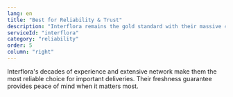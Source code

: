 ```yaml
---
lang: en
title: "Best for Reliability & Trust"
description: "Interflora remains the gold standard with their massive 40,000+ florist network and 7-day freshness guarantee. When you need absolute reliability, they're the safest choice for any occasion."
serviceId: "interflora"
category: "reliability"
order: 5
column: "right"
---
```


Interflora's decades of experience and extensive network make them the most reliable choice for important deliveries. Their freshness guarantee provides peace of mind when it matters most.
